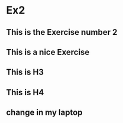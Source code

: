 # Ex2

## This is the Exercise number 2

## This is a nice Exercise

## This is H3

## This is H4

## change in my laptop
